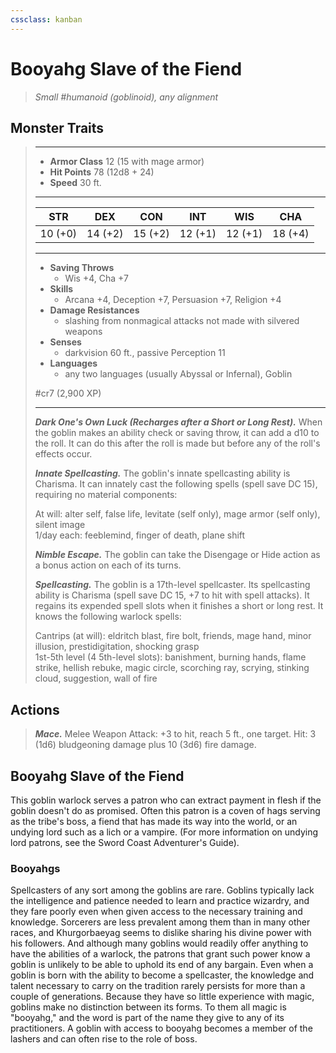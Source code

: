 ```yaml
---
cssclass: kanban
---
```


# Booyahg Slave of the Fiend
>*Small #humanoid (goblinoid), any alignment*
## Monster Traits
>___
>- **Armor Class** 12 (15 with mage armor)
>- **Hit Points** 78 (12d8 + 24)
>- **Speed** 30 ft.
>___
>|STR|DEX|CON|INT|WIS|CHA|
>|:---:|:---:|:---:|:---:|:---:|:---:|
>|10 (+0)|14 (+2)|15 (+2)|12 (+1)|12 (+1)|18 (+4)|
>___
>- **Saving Throws**
>	 - Wis +4, Cha +7
>- **Skills**
>	 - Arcana +4, Deception +7, Persuasion +7, Religion +4
>- **Damage Resistances**
>	 - slashing from nonmagical attacks not made with silvered weapons
>- **Senses**
>	 - darkvision 60 ft., passive Perception 11
>- **Languages**
>	 - any two languages (usually Abyssal or Infernal), Goblin
>
> #cr7 (2,900 XP)
>___
>***Dark One's Own Luck (Recharges after a Short or Long Rest).*** When the goblin makes an ability check or saving throw, it can add a d10 to the roll. It can do this after the roll is made but before any of the roll's effects occur.  
>
>***Innate Spellcasting.*** The goblin's innate spellcasting ability is Charisma. It can innately cast the following spells (spell save DC 15), requiring no material components:  
>
>At will: alter self, false life, levitate (self only), mage armor (self only), silent image  
>1/day each: feeblemind, finger of death, plane shift  
>
>
>***Nimble Escape.*** The goblin can take the Disengage or Hide action as a bonus action on each of its turns.  
>
>***Spellcasting.*** The goblin is a 17th-level spellcaster. Its spellcasting ability is Charisma (spell save DC 15, +7 to hit with spell attacks). It regains its expended spell slots when it finishes a short or long rest. It knows the following warlock spells:  
>
>Cantrips (at will): eldritch blast, fire bolt, friends, mage hand, minor illusion, prestidigitation, shocking grasp  
>1st-5th level (4 5th-level slots): banishment, burning hands, flame strike, hellish rebuke, magic circle, scorching ray, scrying, stinking cloud, suggestion, wall of fire  
>
## Actions
>***Mace.*** Melee Weapon Attack: +3 to hit, reach 5 ft., one target. Hit: 3 (1d6) bludgeoning damage plus 10 (3d6) fire damage.
## Booyahg Slave of the Fiend
This goblin warlock serves a patron who can extract payment in flesh if the goblin doesn't do as promised. Often this patron is a coven of hags serving as the tribe's boss, a fiend that has made its way into the world, or an undying lord such as a lich or a vampire. (For more information on undying lord patrons, see the Sword Coast Adventurer's Guide).
### Booyahgs
Spellcasters of any sort among the goblins are rare. Goblins typically lack the intelligence and patience needed to learn and practice wizardry, and they fare poorly even when given access to the necessary training and knowledge. Sorcerers are less prevalent among them than in many other races, and Khurgorbaeyag seems to dislike sharing his divine power with his followers. And although many goblins would readily offer anything to have the abilities of a warlock, the patrons that grant such power know a goblin is unlikely to be able to uphold its end of any bargain.
Even when a goblin is born with the ability to become a spellcaster, the knowledge and talent necessary to carry on the tradition rarely persists for more than a couple of generations. Because they have so little experience with magic, goblins make no distinction between its forms. To them all magic is "booyahg," and the word is part of the name they give to any of its practitioners.
A goblin with access to booyahg becomes a member of the lashers and can often rise to the role of boss.